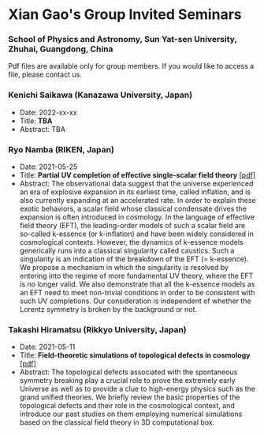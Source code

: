 # Xian Gao's Group Invited Seminars 

### School of Physics and Astronomy, Sun Yat-sen University, Zhuhai, Guangdong, China

Pdf files are available only for group members. If you would like to access a file, please contact us.

### Kenichi Saikawa (Kanazawa University, Japan) 
  - Date: 2022-xx-xx
  - Title: **TBA**
  - Abstract: TBA

### Ryo Namba (RIKEN, Japan) 
  - Date: 2021-05-25 
  - Title: **Partial UV completion of effective single-scalar field theory** [[pdf]](https://drive.google.com/drive/folders/1b-CG3Lw4wlg-c3g_juiOKCJILupN-3lR?usp=sharing)
  - Abstract:  The observational data suggest that the universe experienced an era of explosive expansion in its earliest time, called inflation, and is also currently expanding at an accelerated rate. In order to explain these exotic behaviors, a scalar field whose classical condensate drives the expansion is often introduced in cosmology. In the language of effective field theory (EFT), the leading-order models of such a scalar field are so-called k-essence (or k-inflation) and have been widely considered in cosmological contexts. However, the dynamics of k-essence models generically runs into a classical singularity called caustics. Such a singularity is an indication of the breakdown of the EFT (= k-essence). We propose a mechanism in which the singularity is resolved by entering into the regime of more fundamental UV theory, where the EFT is no longer valid. We also demonstrate that all the k-essence models as an EFT need to meet non-trivial conditions in order to be consistent with such UV completions. Our consideration is independent of whether the Lorentz symmetry is broken by the background or not.  

### Takashi Hiramatsu (Rikkyo University, Japan)
  - Date: 2021-05-11 
  - Title: **Field-theoretic simulations of topological defects in cosmology** [[pdf]](https://drive.google.com/drive/folders/1b-CG3Lw4wlg-c3g_juiOKCJILupN-3lR?usp=sharing)
  - Abstract: The topological defects associated with the spontaneous symmetry breaking play a crucial role to prove the extremely early Universe as well as to provide a clue to high-energy physics such as the grand unified theories. We briefly review the basic properties of the topological defects and their role in the cosmological context, and introduce our past studies on them employing numerical simulations based on the classical field theory in 3D computational box.


